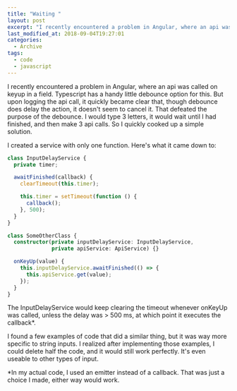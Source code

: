 ```yaml
---
title: "Waiting "
layout: post
excerpt: "I recently encountered a problem in Angular, where an api was called on keyup in a field. Typescript has a handy little debounce option for this. But upon logging the api call, it quickly became clear that, though debounce does delay the action, it doesn't seem to cancel it. That defeated the purpose of the debounce. I would type 3 letters, it would wait until I had finished, and then make 3 api calls. So I quickly cooked up a simple solution."
last_modified_at: 2018-09-04T19:27:01
categories:
  - Archive
tags:
  - code
  - javascript
---
```


I recently encountered a problem in Angular, where an api was called on keyup in a field. Typescript has a handy little debounce option for this. But upon logging the api call, it quickly became clear that, though debounce does delay the action, it doesn't seem to cancel it. That defeated the purpose of the debounce. I would type 3 letters, it would wait until I had finished, and then make 3 api calls. So I quickly cooked up a simple solution.

I created a service with only one function. Here's what it came down to:

```typescript
class InputDelayService {
  private timer;

  awaitFinished(callback) {
    clearTimeout(this.timer);

    this.timer = setTimeout(function () {
      callback();
    }, 500);
  }
}

class SomeOtherClass {
  constructor(private inputDelayService: InputDelayService,
              private apiService: ApiService) {}

  onKeyUp(value) {
    this.inputDelayService.awaitFinished(() => {
      this.apiService.get(value);
    });
  }
}
```

The InputDelayService would keep clearing the timeout whenever onKeyUp was called, unless the delay was > 500 ms, at which point it executes the callback*.

I found a few examples of code that did a similar thing, but it was way more specific to string inputs. I realized after implementing those examples, I could delete half the code, and it would still work perfectly. It's even useable to other types of input.

*In my actual code, I used an emitter instead of a callback. That was just a choice I made, either way would work.
